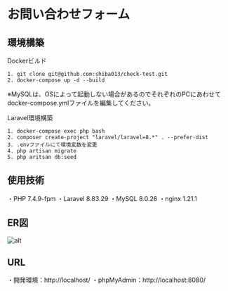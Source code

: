 # お問い合わせフォーム

## 環境構築
Dockerビルド
```
1. git clone git@github.com:shiba013/check-test.git
2. docker-compose up -d --build
```
※MySQLは、OSによって起動しない場合があるのでそれぞれのPCにあわせてdocker-compose.ymlファイルを編集してください。

Laravel環境構築
```
1. docker-compose exec php bash
2. composer create-project "laravel/laravel=8.*" . --prefer-dist
3. .envファイルにて環境変数を変更
4. php artisan migrate
5. php aritsan db:seed
```
## 使用技術
・PHP 7.4.9-fpm
・Laravel 8.83.29
・MySQL 8.0.26
・nginx 1.21.1

## ER図
![alt](er.png)

## URL
・開発環境：http://localhost/
・phpMyAdmin：http://localhost:8080/
